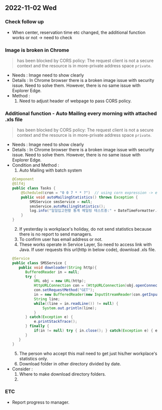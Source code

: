 ## 2022-11-02 Wed

### Check follow up
+ When center, reservation time etc changed, the additional function works or not -> need to check

### Image is broken in Chrome
> has been blocked by CORS policy: The request client is not a secure context and the resource is in more-private address space `private`.
+ Needs : Image need to show clearly
+ Details : In Chrome browser there is a broken image issue with security issue. Need to solve them. However, there is no same issue with Explorer Edge.
+ Method : 
  1. Need to adjust header of webpage to pass CORS policy.

### Additional function - Auto Mailing every morning with attached .xls file
> has been blocked by CORS policy: The request client is not a secure context and the resource is in more-private address space `private`.
+ Needs : Image need to show clearly
+ Details : In Chrome browser there is a broken image issue with security issue. Need to solve them. However, there is no same issue with Explorer Edge.
+ Condition and Method :
  1. Auto Mailing with batch system
  ```java  
  @Component
  @Slf4j
  public class Tasks {
      @Scheduled(cron = "0 0 7 * * ?")  // using corn expression -> every 7 a.m.
      public void autoMailingStatistics() throws Exception {
          SMSService smsService = null;
          smsService.autoMailingStatistics();
          log.info("일일입고현황 통계 메일링 테스트중:" + DateTimeFormatter.ofPattern("yyyyMMddhhmmss").format(LocalDateTime.now()));
      }
  }
  ```
  2. If yesterday is workplace's holiday, do not send statistics because there is no report to send managers.
  3. To confirm user has email address or not.
  4. These works operate in Service Layer, So need to access link with Java. If user requests this url(http in below code), download .xls file.
  ```Java
  @Service
  public class SMSService {
     public void downloader(String http){
        BufferedReader in = null;
        try {
            URL obj = new URL(http);
            HttpURLConnection con = (HttpURLConnection)obj.openConnection();
            con.setRequestMethod("GET");
            in = new BufferedReader(new InputStreamReader(con.getInputStream(), "UTF-8"));
            String line;
            while((line = in.readLine()) != null) {
                System.out.println(line);
            }
        } catch(Exception e) {
            e.printStackTrace();
        } finally {
            if(in != null) try { in.close(); } catch(Exception e) { e.printStackTrace(); }
        }
     }
  }
  ```
  5. The person who accept this mail need to get just his/her workplace's statistics only.
  6. Download folder in other directory divided by date.
+ Consider :
  1. Where to make download directory folders.
  2.
  
### ETC
+ Report progress to manager.
